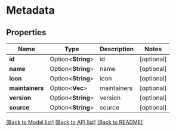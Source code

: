 # Metadata

## Properties

Name | Type | Description | Notes
------------ | ------------- | ------------- | -------------
**id** | Option<**String**> | id | [optional]
**name** | Option<**String**> | name | [optional]
**icon** | Option<**String**> | icon | [optional]
**maintainers** | Option<**Vec<String>**> | maintainers | [optional]
**version** | Option<**String**> | version | [optional]
**source** | Option<**String**> | source | [optional]

[[Back to Model list]](../README.md#documentation-for-models) [[Back to API list]](../README.md#documentation-for-api-endpoints) [[Back to README]](../README.md)


